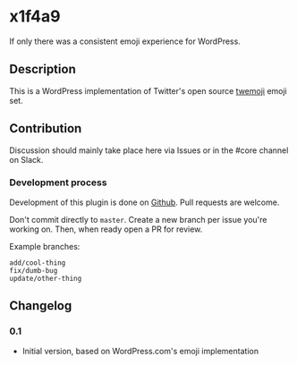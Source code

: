 x1f4a9
======

If only there was a consistent emoji experience for WordPress.

## Description

This is a WordPress implementation of Twitter's open source [twemoji](https://github.com/twitter/twemoji) emoji set.

## Contribution

Discussion should mainly take place here via Issues or in the #core channel on Slack.

### Development process

Development of this plugin is done on [Github](https://github.com/pento/x1f4a9). Pull requests are welcome.

Don't commit directly to `master`. Create a new branch per issue you're working on. Then, when ready open a PR for review.

Example branches:
```
add/cool-thing
fix/dumb-bug
update/other-thing
```

## Changelog

### 0.1

* Initial version, based on WordPress.com's emoji implementation